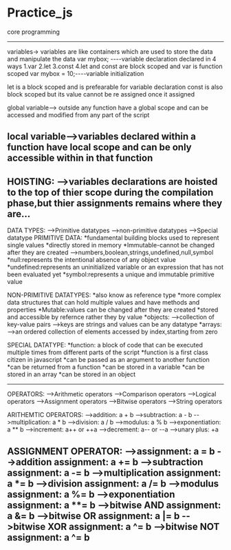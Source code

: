 # Practice_js
core programming 



--------------------------------
variables->
variables are like containers which are used to store the data and manipulate the data 
   var mybox; ----variable declaration
 declared in 4 ways
 1.var
 2.let
 3.const
 4.let and const are block scoped and var is function scoped
 var mybox = 10;----variable initialization

 let is a block scoped and is prefearable for variable declaration
 const is also block scoped but its value cannot be re assigned once it assigned

 global variable--> outside any function have a global scope and can be accessed and modified from any part of the script

 local variable-->variables declared within a function have local scope and can be only accessible within in that function
 -------------------------------------------------------------------------------
HOISTING:
-->variables declarations are hoisted to the top of thier scope during the compilation phase,but thier assignments remains where they are...
------------------------------------------------------------------------------------------------
DATA TYPES:
-->Primitive datatypes
-->non-primitive datatypes
-->Special datatype
PRIMITIVE DATA:
*fundamental building blocks used to represent single values
*directly stored in memory
*Immutable-cannot be changed after they are created
-->numbers,boolean,strings,undefined,null,symbol
*null:represents the intentional absence of any object value
*undefined:represents an uninitialized variable or an expression that has not been evaluated yet
*symbol:represents a unique and immutable primitive value


NON-PRIMITIVE DATATYPES:
*also know as reference type
*more complex data structures that can hold multiple values and have methods and properties
*Mutable:values can be changed after they are created
*stored and accessible by refernce rather they by value
*objects:
-->collection of key-value pairs
-->keys are strings and values can be any datatype
*arrays:
-->an ordered collection of elements accessed by index,starting from zero

SPECIAL DATATYPE:
*function: a block of code that can be executed multiple times from different parts of the script
*function is a first class citizen in javascript
*can be passed as an argument to another function
*can be returned from a function
*can be stored in a variable
*can be stored in an array
*can be stored in an object

---------------------------------------------------------------------------------------------------------------
OPERATORS:
-->Arithmetic operators
-->Comparison operators
-->Logical operators
-->Assignment operators
-->Bitwise operators
-->String operators


ARITHEMTIC OPERATORS:
-->addition: a + b
-->subtraction: a - b
-->multiplication: a * b
-->division: a / b
-->modulus: a % b
-->exponentiation: a ** b
-->increment: a++ or ++a
-->decrement: a-- or --a
-->unary plus: +a


ASSIGNMENT OPERATOR:
-->assignment: a = b
-->addition assignment: a += b
-->subtraction assignment: a -= b
-->multiplication assignment: a *= b
-->division assignment: a /= b
-->modulus assignment: a %= b
-->exponentiation assignment: a **= b
-->bitwise AND assignment: a &= b
-->bitwise OR assignment: a |= b
-->bitwise XOR assignment: a ^= b
-->bitwise NOT assignment: a ^= b
---------------------------------------------------------------------------------------------------------------








